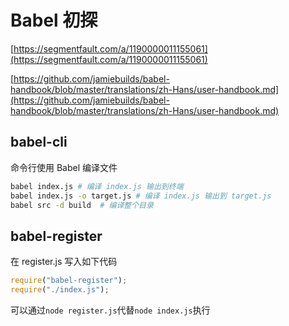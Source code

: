 # Babel 初探

[https://segmentfault.com/a/1190000011155061](https://segmentfault.com/a/1190000011155061)

[https://github.com/jamiebuilds/babel-handbook/blob/master/translations/zh-Hans/user-handbook.md](https://github.com/jamiebuilds/babel-handbook/blob/master/translations/zh-Hans/user-handbook.md)


## babel-cli

命令行使用 Babel 编译文件

```bash
babel index.js # 编译 index.js 输出到终端
babel index.js -o target.js # 编译 index.js 输出到 target.js
babel src -d build  # 编译整个目录
```

## babel-register

在 register.js 写入如下代码

```javascript
require("babel-register");
require("./index.js");
```

可以通过`node register.js`代替`node index.js`执行